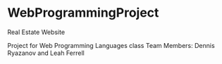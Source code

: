 # WebProgrammingProject
Real Estate Website

Project for Web Programming Languages class
Team Members: Dennis Ryazanov and Leah Ferrell
